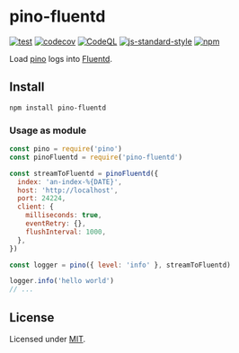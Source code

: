 # pino-fluentd
[![test](https://github.com/w4567892015/pino-fluentd/actions/workflows/test.yml/badge.svg?branch=main)](https://github.com/w4567892015/pino-fluentd/actions/workflows/test.yml) [![codecov](https://codecov.io/gh/w4567892015/pino-fluentd/branch/main/graph/badge.svg?token=DA8QWNVEBZ)](https://codecov.io/gh/w4567892015/pino-fluentd) [![CodeQL](https://github.com/w4567892015/pino-fluentd/actions/workflows/codeql-analysis.yml/badge.svg?branch=main)](https://github.com/w4567892015/pino-fluentd/actions/workflows/codeql-analysis.yml) [![js-standard-style](https://img.shields.io/badge/code%20style-airbnb-brightgreen.svg?style=flat)](https://github.com/iamturns/eslint-config-airbnb-typescript) [![npm](https://github.com/w4567892015/pino-fluentd/actions/workflows/npm-publish.yml/badge.svg?branch=main)](https://github.com/w4567892015/pino-fluentd/actions/workflows/npm-publish.yml)

Load [pino](https://github.com/pinojs/pino) logs into [Fluentd](https://www.fluentd.org).

## Install

```
npm install pino-fluentd
```

### Usage as module

```js
const pino = require('pino')
const pinoFluentd = require('pino-fluentd')

const streamToFluentd = pinoFluentd({
  index: 'an-index-%{DATE}',
  host: 'http://localhost',
  port: 24224,
  client: {
    milliseconds: true,
    eventRetry: {},
    flushInterval: 1000,
  },
})

const logger = pino({ level: 'info' }, streamToFluentd)

logger.info('hello world')
// ...
```

## License

Licensed under [MIT](./LICENSE).
